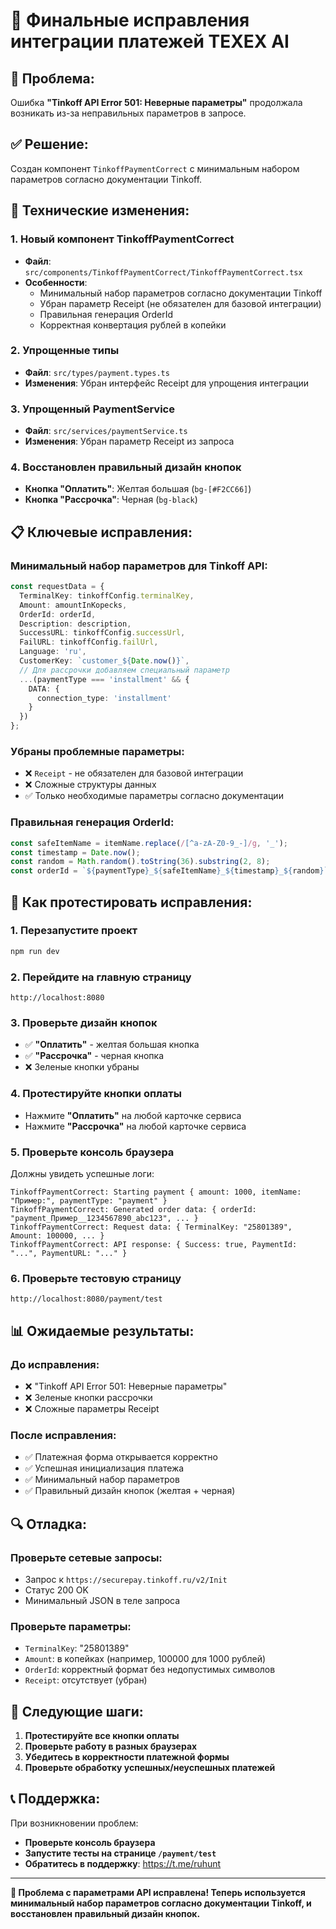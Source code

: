 # 🔧 Финальные исправления интеграции платежей TEXEX AI

## 🚨 Проблема:
Ошибка **"Tinkoff API Error 501: Неверные параметры"** продолжала возникать из-за неправильных параметров в запросе.

## ✅ Решение:
Создан компонент `TinkoffPaymentCorrect` с минимальным набором параметров согласно документации Tinkoff.

## 🔧 Технические изменения:

### 1. **Новый компонент TinkoffPaymentCorrect**
- **Файл**: `src/components/TinkoffPaymentCorrect/TinkoffPaymentCorrect.tsx`
- **Особенности**:
  - Минимальный набор параметров согласно документации Tinkoff
  - Убран параметр Receipt (не обязателен для базовой интеграции)
  - Правильная генерация OrderId
  - Корректная конвертация рублей в копейки

### 2. **Упрощенные типы**
- **Файл**: `src/types/payment.types.ts`
- **Изменения**: Убран интерфейс Receipt для упрощения интеграции

### 3. **Упрощенный PaymentService**
- **Файл**: `src/services/paymentService.ts`
- **Изменения**: Убран параметр Receipt из запроса

### 4. **Восстановлен правильный дизайн кнопок**
- **Кнопка "Оплатить"**: Желтая большая (`bg-[#F2CC66]`)
- **Кнопка "Рассрочка"**: Черная (`bg-black`)

## 📋 Ключевые исправления:

### **Минимальный набор параметров для Tinkoff API:**
```typescript
const requestData = {
  TerminalKey: tinkoffConfig.terminalKey,
  Amount: amountInKopecks,
  OrderId: orderId,
  Description: description,
  SuccessURL: tinkoffConfig.successUrl,
  FailURL: tinkoffConfig.failUrl,
  Language: 'ru',
  CustomerKey: `customer_${Date.now()}`,
  // Для рассрочки добавляем специальный параметр
  ...(paymentType === 'installment' && { 
    DATA: { 
      connection_type: 'installment' 
    } 
  })
};
```

### **Убраны проблемные параметры:**
- ❌ `Receipt` - не обязателен для базовой интеграции
- ❌ Сложные структуры данных
- ✅ Только необходимые параметры согласно документации

### **Правильная генерация OrderId:**
```typescript
const safeItemName = itemName.replace(/[^a-zA-Z0-9_-]/g, '_');
const timestamp = Date.now();
const random = Math.random().toString(36).substring(2, 8);
const orderId = `${paymentType}_${safeItemName}_${timestamp}_${random}`;
```

## 🧪 Как протестировать исправления:

### 1. **Перезапустите проект**
```bash
npm run dev
```

### 2. **Перейдите на главную страницу**
```
http://localhost:8080
```

### 3. **Проверьте дизайн кнопок**
- ✅ **"Оплатить"** - желтая большая кнопка
- ✅ **"Рассрочка"** - черная кнопка
- ❌ Зеленые кнопки убраны

### 4. **Протестируйте кнопки оплаты**
- Нажмите **"Оплатить"** на любой карточке сервиса
- Нажмите **"Рассрочка"** на любой карточке сервиса

### 5. **Проверьте консоль браузера**
Должны увидеть успешные логи:
```
TinkoffPaymentCorrect: Starting payment { amount: 1000, itemName: "Пример:", paymentType: "payment" }
TinkoffPaymentCorrect: Generated order data: { orderId: "payment_Пример__1234567890_abc123", ... }
TinkoffPaymentCorrect: Request data: { TerminalKey: "25801389", Amount: 100000, ... }
TinkoffPaymentCorrect: API response: { Success: true, PaymentId: "...", PaymentURL: "..." }
```

### 6. **Проверьте тестовую страницу**
```
http://localhost:8080/payment/test
```

## 📊 Ожидаемые результаты:

### **До исправления:**
- ❌ "Tinkoff API Error 501: Неверные параметры"
- ❌ Зеленые кнопки рассрочки
- ❌ Сложные параметры Receipt

### **После исправления:**
- ✅ Платежная форма открывается корректно
- ✅ Успешная инициализация платежа
- ✅ Минимальный набор параметров
- ✅ Правильный дизайн кнопок (желтая + черная)

## 🔍 Отладка:

### **Проверьте сетевые запросы:**
- Запрос к `https://securepay.tinkoff.ru/v2/Init`
- Статус 200 OK
- Минимальный JSON в теле запроса

### **Проверьте параметры:**
- `TerminalKey`: "25801389"
- `Amount`: в копейках (например, 100000 для 1000 рублей)
- `OrderId`: корректный формат без недопустимых символов
- `Receipt`: отсутствует (убран)

## 🎯 Следующие шаги:

1. **Протестируйте все кнопки оплаты**
2. **Проверьте работу в разных браузерах**
3. **Убедитесь в корректности платежной формы**
4. **Проверьте обработку успешных/неуспешных платежей**

## 📞 Поддержка:

При возникновении проблем:
- **Проверьте консоль браузера**
- **Запустите тесты на странице `/payment/test`**
- **Обратитесь в поддержку**: https://t.me/ruhunt

---

**🎉 Проблема с параметрами API исправлена! Теперь используется минимальный набор параметров согласно документации Tinkoff, и восстановлен правильный дизайн кнопок.**
